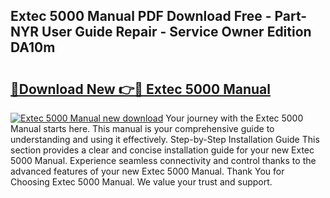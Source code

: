## Extec 5000 Manual PDF Download Free - Part-NYR User Guide Repair - Service Owner Edition DA10m

# <h2><a href="http://bc82691.oget.top/?id=Extec+5000+Manual">🔗Download New 👉🔴 Extec 5000 Manual</a></h2>

[![Extec 5000 Manual new download](https://i.imgur.com/5g1atiW.png)](http://bc82691.oget.top/?id=Extec+5000+Manual)
Your journey with the Extec 5000 Manual starts here. This manual is your comprehensive guide to understanding and using it effectively. Step-by-Step Installation Guide This section provides a clear and concise installation guide for your new Extec 5000 Manual. Experience seamless connectivity and control thanks to the advanced features of your new Extec 5000 Manual. Thank You for Choosing Extec 5000 Manual. We value your trust and support.
